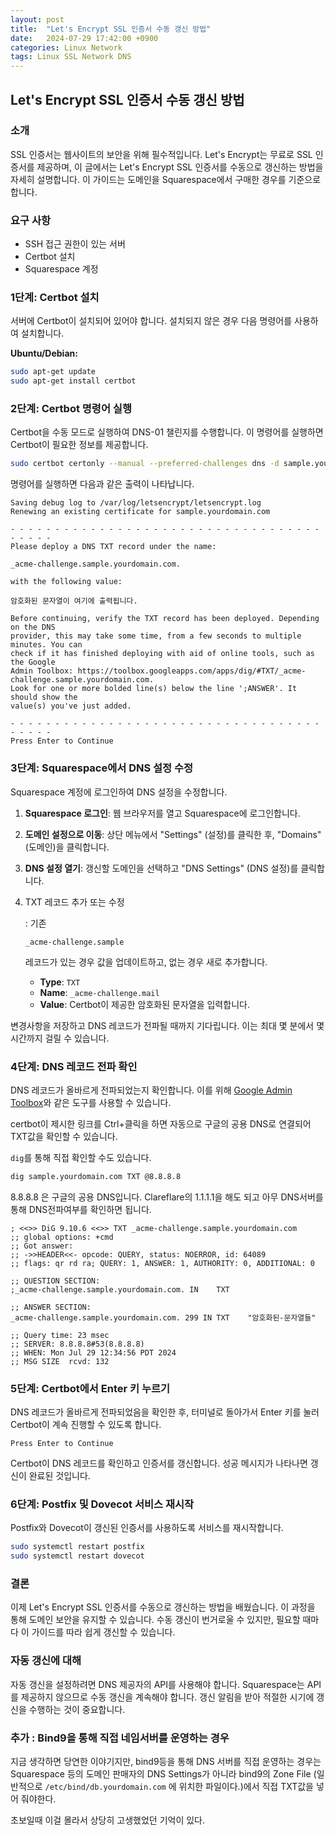 ```yaml
---
layout: post
title:  "Let's Encrypt SSL 인증서 수동 갱신 방법"
date:   2024-07-29 17:42:00 +0900
categories: Linux Network
tags: Linux SSL Network DNS
---
```



## Let's Encrypt SSL 인증서 수동 갱신 방법

### 소개

SSL 인증서는 웹사이트의 보안을 위해 필수적입니다. Let's Encrypt는 무료로 SSL 인증서를 제공하며, 이 글에서는 Let's Encrypt SSL 인증서를 수동으로 갱신하는 방법을 자세히 설명합니다. 이 가이드는 도메인을 Squarespace에서 구매한 경우를 기준으로 합니다.

### 요구 사항

- SSH 접근 권한이 있는 서버
- Certbot 설치
- Squarespace 계정

### 1단계: Certbot 설치

서버에 Certbot이 설치되어 있어야 합니다. 설치되지 않은 경우 다음 명령어를 사용하여 설치합니다.

**Ubuntu/Debian:**

```bash
sudo apt-get update
sudo apt-get install certbot
```

### 2단계: Certbot 명령어 실행

Certbot을 수동 모드로 실행하여 DNS-01 챌린지를 수행합니다. 이 명령어를 실행하면 Certbot이 필요한 정보를 제공합니다.

```bash
sudo certbot certonly --manual --preferred-challenges dns -d sample.yourdomain.com
```

명령어를 실행하면 다음과 같은 출력이 나타납니다.

```plaintext
Saving debug log to /var/log/letsencrypt/letsencrypt.log
Renewing an existing certificate for sample.yourdomain.com

- - - - - - - - - - - - - - - - - - - - - - - - - - - - - - - - - - - - - - - -
Please deploy a DNS TXT record under the name:

_acme-challenge.sample.yourdomain.com.

with the following value:

암호화된 문자열이 여기에 출력됩니다.

Before continuing, verify the TXT record has been deployed. Depending on the DNS
provider, this may take some time, from a few seconds to multiple minutes. You can
check if it has finished deploying with aid of online tools, such as the Google
Admin Toolbox: https://toolbox.googleapps.com/apps/dig/#TXT/_acme-challenge.sample.yourdomain.com.
Look for one or more bolded line(s) below the line ';ANSWER'. It should show the
value(s) you've just added.

- - - - - - - - - - - - - - - - - - - - - - - - - - - - - - - - - - - - - - - -
Press Enter to Continue
```

### 3단계: Squarespace에서 DNS 설정 수정

Squarespace 계정에 로그인하여 DNS 설정을 수정합니다.

1. **Squarespace 로그인**: 웹 브라우저를 열고 Squarespace에 로그인합니다.

2. **도메인 설정으로 이동**: 상단 메뉴에서 "Settings" (설정)를 클릭한 후, "Domains" (도메인)을 클릭합니다.

3. **DNS 설정 열기**: 갱신할 도메인을 선택하고 "DNS Settings" (DNS 설정)를 클릭합니다.

4. TXT 레코드 추가 또는 수정

   : 기존 

   ```
   _acme-challenge.sample
   ```

    레코드가 있는 경우 값을 업데이트하고, 없는 경우 새로 추가합니다.

   - **Type**: `TXT`
   - **Name**: `_acme-challenge.mail`
   - **Value**: Certbot이 제공한 암호화된 문자열을 입력합니다.





변경사항을 저장하고 DNS 레코드가 전파될 때까지 기다립니다. 이는 최대 몇 분에서 몇 시간까지 걸릴 수 있습니다.

### 4단계: DNS 레코드 전파 확인

DNS 레코드가 올바르게 전파되었는지 확인합니다. 이를 위해 [Google Admin Toolbox](https://toolbox.googleapps.com/apps/dig/#TXT/_acme-challenge.sample.yourdomain.com)와 같은 도구를 사용할 수 있습니다.

certbot이 제시한 링크를 Ctrl+클릭을 하면 자동으로 구글의 공용 DNS로 연결되어 TXT값을 확인할 수 있습니다. 

`dig`를 통해 직접 확인할 수도 있습니다. 
```bash
dig sample.yourdomain.com TXT @8.8.8.8
```
8.8.8.8 은 구글의 공용 DNS입니다. Clareflare의 1.1.1.1을 해도 되고 아무 DNS서버를 통해 DNS전파여부를 확인하면 됩니다. 

```plaintext
; <<>> DiG 9.10.6 <<>> TXT _acme-challenge.sample.yourdomain.com
;; global options: +cmd
;; Got answer:
;; ->>HEADER<<- opcode: QUERY, status: NOERROR, id: 64089
;; flags: qr rd ra; QUERY: 1, ANSWER: 1, AUTHORITY: 0, ADDITIONAL: 0

;; QUESTION SECTION:
;_acme-challenge.sample.yourdomain.com. IN    TXT

;; ANSWER SECTION:
_acme-challenge.sample.yourdomain.com. 299 IN TXT    "암호화된-문자열들"

;; Query time: 23 msec
;; SERVER: 8.8.8.8#53(8.8.8.8)
;; WHEN: Mon Jul 29 12:34:56 PDT 2024
;; MSG SIZE  rcvd: 132
```

### 5단계: Certbot에서 Enter 키 누르기

DNS 레코드가 올바르게 전파되었음을 확인한 후, 터미널로 돌아가서 Enter 키를 눌러 Certbot이 계속 진행할 수 있도록 합니다.

```plaintext
Press Enter to Continue
```

Certbot이 DNS 레코드를 확인하고 인증서를 갱신합니다. 성공 메시지가 나타나면 갱신이 완료된 것입니다.

### 6단계: Postfix 및 Dovecot 서비스 재시작

Postfix와 Dovecot이 갱신된 인증서를 사용하도록 서비스를 재시작합니다.

```bash
sudo systemctl restart postfix
sudo systemctl restart dovecot
```

### 결론

이제 Let's Encrypt SSL 인증서를 수동으로 갱신하는 방법을 배웠습니다. 이 과정을 통해 도메인 보안을 유지할 수 있습니다. 수동 갱신이 번거로울 수 있지만, 필요할 때마다 이 가이드를 따라 쉽게 갱신할 수 있습니다.

### 자동 갱신에 대해

자동 갱신을 설정하려면 DNS 제공자의 API를 사용해야 합니다. Squarespace는 API를 제공하지 않으므로 수동 갱신을 계속해야 합니다. 갱신 알림을 받아 적절한 시기에 갱신을 수행하는 것이 중요합니다.

### 추가 : Bind9을 통해 직접 네임서버를 운영하는 경우

지금 생각하면 당연한 이야기지만, bind9등을 통해 DNS 서버를 직접 운영하는 경우는 Squarespace 등의 도메인 판매자의 DNS Settings가 아니라 bind9의 Zone File (일반적으로 `/etc/bind/db.yourdomain.com` 에 위치한 파일이다.)에서 직접 TXT값을 넣어 줘야한다. 

초보일때 이걸 몰라서 상당히 고생했었던 기억이 있다. 

